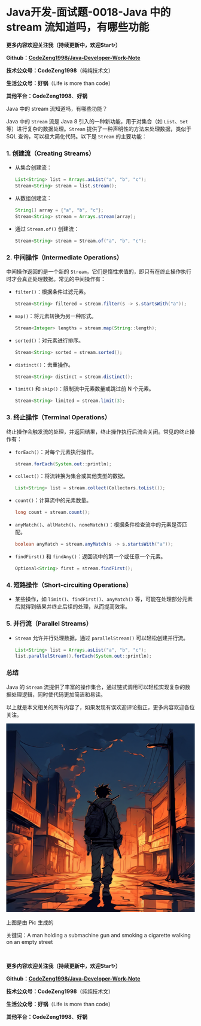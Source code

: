 # Java开发-面试题-0018-Java 中的 stream 流知道吗，有哪些功能



**更多内容欢迎关注我（持续更新中，欢迎Star✨）**

**Github：[CodeZeng1998/Java-Developer-Work-Note](https://github.com/CodeZeng1998/Java-Developer-Work-Note)**

**技术公众号：CodeZeng1998**（纯纯技术文）

**生活公众号：好锅**（Life is more than code）

**其他平台：CodeZeng1998**、**好锅**





Java 中的 stream 流知道吗，有哪些功能？



Java 中的 `Stream` 流是 Java 8 引入的一种新功能，用于对集合（如 `List`、`Set` 等）进行复杂的数据处理。`Stream` 提供了一种声明性的方法来处理数据，类似于 SQL 查询，可以极大简化代码。以下是 `Stream` 的主要功能：

### 1. **创建流（Creating Streams）**

- 从集合创建流：

  ```java
  List<String> list = Arrays.asList("a", "b", "c");
  Stream<String> stream = list.stream();
  ```

- 从数组创建流：

  ```java
  String[] array = {"a", "b", "c"};
  Stream<String> stream = Arrays.stream(array);
  ```

- 通过 `Stream.of()` 创建流：

  ```java
  Stream<String> stream = Stream.of("a", "b", "c");
  ```

### 2. **中间操作（Intermediate Operations）**

中间操作返回的是一个新的 `Stream`，它们是惰性求值的，即只有在终止操作执行时才会真正处理数据。常见的中间操作有：

- `filter()`：根据条件过滤元素。

  ```java
  Stream<String> filtered = stream.filter(s -> s.startsWith("a"));
  ```

- `map()`：将元素转换为另一种形式。

  ```java
  Stream<Integer> lengths = stream.map(String::length);
  ```

- `sorted()`：对元素进行排序。

  ```java
  Stream<String> sorted = stream.sorted();
  ```

- `distinct()`：去重操作。

  ```java
  Stream<String> distinct = stream.distinct();
  ```

- `limit()` 和 `skip()`：限制流中元素数量或跳过前 N 个元素。

  ```java
  Stream<String> limited = stream.limit(3);
  ```

### 3. **终止操作（Terminal Operations）**

终止操作会触发流的处理，并返回结果，终止操作执行后流会关闭。常见的终止操作有：

- `forEach()`：对每个元素执行操作。

  ```java
  stream.forEach(System.out::println);
  ```

- `collect()`：将流转换为集合或其他类型的数据。

  ```java
  List<String> list = stream.collect(Collectors.toList());
  ```

- `count()`：计算流中的元素数量。

  ```java
  long count = stream.count();
  ```

- `anyMatch()`、`allMatch()`、`noneMatch()`：根据条件检查流中的元素是否匹配。

  ```java
  boolean anyMatch = stream.anyMatch(s -> s.startsWith("a"));
  ```

- `findFirst()` 和 `findAny()`：返回流中的第一个或任意一个元素。

  ```java
  Optional<String> first = stream.findFirst();
  ```

### 4. **短路操作（Short-circuiting Operations）**

- 某些操作，如 `limit()`、`findFirst()`、`anyMatch()` 等，可能在处理部分元素后就得到结果并终止后续的处理，从而提高效率。

### 5. **并行流（Parallel Streams）**

- `Stream` 允许并行处理数据，通过 `parallelStream()` 可以轻松创建并行流。

  ```java
  List<String> list = Arrays.asList("a", "b", "c");
  list.parallelStream().forEach(System.out::println);
  ```

### 总结

Java 的 `Stream` 流提供了丰富的操作集合，通过链式调用可以轻松实现复杂的数据处理逻辑，同时使代码更加简洁和易读。





以上就是本文相关的所有内容了，如果发现有误欢迎评论指正，更多内容欢迎各位关注。

![](https://github.com/CodeZeng1998/Java-Developer-Work-Note/blob/main/Interview/image/0018.png?raw=true)

上图是由 Pic 生成的

关键词：A man holding a submachine gun and smoking a cigarette walking on an empty street

<br/>

**更多内容欢迎关注我（持续更新中，欢迎Star✨）**

**Github：[CodeZeng1998/Java-Developer-Work-Note](https://github.com/CodeZeng1998/Java-Developer-Work-Note)**

**技术公众号：CodeZeng1998**（纯纯技术文）

**生活公众号：好锅**（Life is more than code）

**其他平台：CodeZeng1998**、**好锅**

